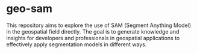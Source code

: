 # geo-sam
 This repository aims to explore the use of SAM (Segment Anything Model) in the geospatial field directly. The goal is to generate knowledge and insights for developers and professionals in geospatial applications to effectively apply segmentation models in different ways.
